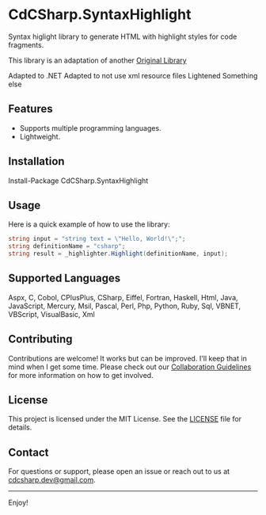 # CdCSharp.SyntaxHighlight

Syntax higlight library to generate HTML with highlight styles for code fragments.

This library is an adaptation of another [Original Library](https://github.com/thomasjo/highlight)

Adapted to .NET
Adapted to not use xml resource files
Lightened
Something else

## Features

- Supports multiple programming languages.
- Lightweight.

## Installation

Install-Package CdCSharp.SyntaxHighlight

## Usage

Here is a quick example of how to use the library:

```csharp
string input = "string text = \"Hello, World!\";";
string definitionName = "csharp";
string result = _highlighter.Highlight(definitionName, input);
```

## Supported Languages

Aspx,
C,
Cobol,
CPlusPlus,
CSharp,
Eiffel,
Fortran,
Haskell,
Html,
Java,
JavaScript,
Mercury,
Msil,
Pascal,
Perl,
Php,
Python,
Ruby,
Sql,
VBNET,
VBScript,
VisualBasic,
Xml

## Contributing

Contributions are welcome! It works but can be improved. I'll keep that in mind when I get some time.
Please check out our [Collaboration Guidelines](COLLABORATE.md) for more information on how to get involved.

## License

This project is licensed under the MIT License. See the [LICENSE](LICENSE) file for details.

## Contact

For questions or support, please open an issue or reach out to us at [cdcsharp.dev@gmail.com](mailto:cdcsharp.dev@gmail.com).

---

Enjoy!